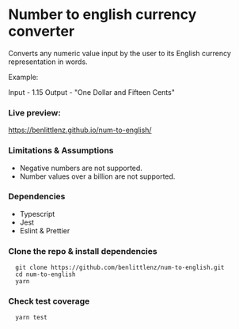 # Number to english currency converter

Converts any numeric value input by the user to its English currency representation in words.

Example:

Input - 1.15
Output - "One Dollar and Fifteen Cents"

### Live preview:
https://benlittlenz.github.io/num-to-english/

### Limitations & Assumptions
* Negative numbers are not supported.
* Number values over a billion are not supported.


### Dependencies
* Typescript
* Jest
* Eslint & Prettier

### Clone the repo & install dependencies
```shell
  git clone https://github.com/benlittlenz/num-to-english.git
  cd num-to-english
  yarn
```

### Check test coverage
```shell
  yarn test
```
